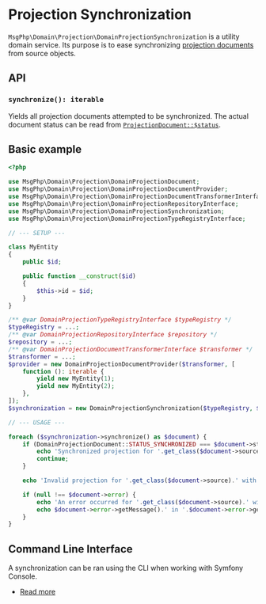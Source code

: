 # Projection Synchronization

`MsgPhp\Domain\Projection\DomainProjectionSynchronization` is a utility domain service. Its purpose is to ease
synchronizing [projection documents](documents.md) from source objects.

## API

### `synchronize(): iterable`

Yields all projection documents attempted to be synchronized. The actual document status can be read from [`ProjectionDocument::$status`][api-projection-document-status].

## Basic example

```php
<?php

use MsgPhp\Domain\Projection\DomainProjectionDocument;
use MsgPhp\Domain\Projection\DomainProjectionDocumentProvider;
use MsgPhp\Domain\Projection\DomainProjectionDocumentTransformerInterface;
use MsgPhp\Domain\Projection\DomainProjectionRepositoryInterface;
use MsgPhp\Domain\Projection\DomainProjectionSynchronization;
use MsgPhp\Domain\Projection\DomainProjectionTypeRegistryInterface;

// --- SETUP ---

class MyEntity
{
    public $id;

    public function __construct($id)
    {
        $this->id = $id;
    }
}

/** @var DomainProjectionTypeRegistryInterface $typeRegistry */
$typeRegistry = ...;
/** @var DomainProjectionRepositoryInterface $repository */
$repository = ...;
/** @var DomainProjectionDocumentTransformerInterface $transformer */
$transformer = ...;
$provider = new DomainProjectionDocumentProvider($transformer, [
    function (): iterable {
        yield new MyEntity(1);
        yield new MyEntity(2);
    },
]);
$synchronization = new DomainProjectionSynchronization($typeRegistry, $repository, $provider);

// --- USAGE ---

foreach ($synchronization->synchronize() as $document) {
    if (DomainProjectionDocument::STATUS_SYNCHRONIZED === $document->status) {
        echo 'Synchronized projection for '.get_class($document->source).' with ID '.$document->source->id.PHP_EOL;
        continue;
    }

    echo 'Invalid projection for '.get_class($document->source).' with ID '.$document->source->id.PHP_EOL;

    if (null !== $document->error) {
        echo 'An error occurred for '.get_class($document->source).' with ID '.$document->source->id.PHP_EOL;
        echo $document->error->getMessage().' in '.$document->error->getFile().' at '.$document->error->getLine().PHP_EOL;
    }
}
```

## Command Line Interface

A synchronization can be ran using the CLI when working with Symfony Console.

- [Read more](../infrastructure/symfony-console.md#synchronizedomainprojectionscommand)

[api-projection-document-status]: https://msgphp.github.io/api/MsgPhp/Domain/Projection/DomainProjectionDocument.html#property_status
